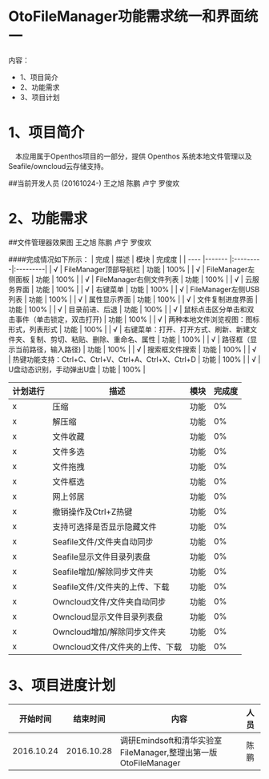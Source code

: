 # OtoFileManager功能需求统一和界面统一

内容：

* 1、项目简介
* 2、功能需求
* 3、项目计划

# 1、项目简介
　本应用属于Openthos项目的一部分，提供 Openthos 系统本地文件管理以及Seafile/owncloud云存储支持。

##当前开发人员 (20161024-)
  王之旭 陈鹏 卢宁 罗俊欢 
 
# 2、功能需求
##文件管理器效果图
  王之旭 陈鹏 卢宁 罗俊欢 



####完成情况如下所示：
| 完成     | 描述     | 模块     | 完成度 |
| ---- |-------    |:---------|:---------| 
| √     | FileManager顶部导航栏                                                          | 功能     | 100% |
| √     | FileManager左侧面板                                                            | 功能     | 100% |
| √     | FileManager右侧文件列表                                                         | 功能     | 100% |
| √     | 云服务界面                                                                      | 功能     | 100% |
| √     | 右键菜单                                                                        | 功能     | 100% |
| √     | FileManager左侧USB列表                                                          | 功能     | 100% |
| √     | 属性显示界面                                                                     | 功能     | 100% |
| √     | 文件复制进度界面                                                                  | 功能     | 100% |
| √     | 目录前进、后退                                                                    | 功能     | 100% |
| √     | 鼠标点击区分单击和双击事件（单击锁定，双击打开)                                        | 功能     | 100% |
| √     | 两种本地文件浏览视图：图标形式，列表形式                                              | 功能     | 100% |
| √     | 右键菜单：打开、打开方式、刷新、新建文件夹、复制、剪切、粘贴、删除、重命名、属性             | 功能     | 100% |
| √     | 路径框（显示当前路径，输入路径)                                                      | 功能     | 100% |
| √     | 搜索框文件搜索                                                                     | 功能     | 100% |
| √     | 热键功能支持：Ctrl+C、Ctrl+V、Ctrl+A、Ctrl+X、Ctrl+D                                | 功能     | 100% |
| √     | U盘动态识别，手动弹出U盘                                                            | 功能     | 100% |


| 计划进行     | 描述     | 模块     | 完成度 |
| ---- |-------    |:---------|:---------| 
| x     | 压缩                                                                              | 功能     |   0% |
| x     | 解压缩                                                                            | 功能     |   0% |
| x     | 文件收藏                                                                           | 功能     |   0% |
| x     | 文件多选                                                                           | 功能     |   0% |
| x     | 文件拖拽                                                                           | 功能     |   0% |
| x     | 文件框选                                                                           | 功能     |   0% |
| x     | 网上邻居                                                                           | 功能     |   0% |
| x     | 撤销操作及Ctrl+Z热键                                                                | 功能     |   0% |
| x     | 支持可选择是否显示隐藏文件                                                            | 功能     |   0% |
| x     | Seafile文件/文件夹自动同步                                                           | 功能     |   0% |
| x     | Seafile显示文件目录列表盘                                                            | 功能     |   0% |
| x     | Seafile增加/解除同步文件夹                                                           | 功能     |   0% |
| x     | Seafile文件/文件夹的上传、下载                                                        | 功能     |   0% |
| x     | Owncloud文件/文件夹自动同步                                                          | 功能     |   0% |
| x     | Owncloud显示文件目录列表盘                                                           | 功能     |   0% |
| x     | Owncloud增加/解除同步文件夹                                                          | 功能     |   0% |
| x     | Owncloud文件/文件夹的上传、下载                                                       | 功能     |   0% |


# 3、项目进度计划

| 开始时间  | 结束时间  | 内容 | 人员|
| ---- |------- |-------|:---------|
|2016.10.24| 2016.10.28|调研Emindsoft和清华实验室FileManager,整理出第一版OtoFileManager|陈鹏|
